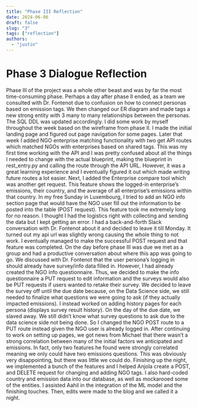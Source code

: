 ```yaml
---
title: "Phase III Reflection"
date: 2024-06-06
draft: false
slug: "3"
tags: ["reflection"]
authors:
  - "justin"
---
```


# Phase 3 Dialogue Reflection

Phase III of the project was a whole other beast and was by far the most time-consuming phase. Perhaps a day after phase II ended, as a team we consulted with Dr. Fontenot due to confusion on how to connect personas based on emission tags. We then changed our ER diagram and made tags a new strong entity with 3 many to many relationships between the personas. The SQL DDL was updated accordingly. I did some work by myself throughout the week based on the wireframe from phase II. I made the initial landing page and figured out page navigation for some pages. Later that week I added NGO enterprise matching functionality with two get API routes which matched NGOs with enterprises based on shared tags. This was my first time working with the API and I was pretty confused about all the things I needed to change with the actual blueprint, making the blueprint in rest_entry.py and calling the route through the API URL. However, it was a great learning experience and I eventually figured it out which made writing future routes a lot easier. Next, I added the Enterprise compare tool which was another get request. This feature shows the logged-in enterprise’s emissions, their country, and the average of all enterprise’s emissions within that country. In my free Sunday in Luxembourg, I tried to add an NGO info section page that would have the NGO user fill out the information to be posted into the table (POST request). This feature took me extremely long for no reason. I thought I had the logistics right with collecting and sending the data but I kept getting an error. I had a back-and-forth Slack conversation with Dr. Fontenot about it and decided to leave it till Monday. It turned out my api url was slightly wrong causing the whole thing to not work. I eventually managed to make the successful POST request and that feature was completed. On the day before phase III was due we met as a group and had a productive conversation about where this app was going to go. We discussed with Dr. Fontenot that the user persona’s logging in should already have survey/info data filled in. However, I had already created the NGO info questionnaire. Thus, we decided to make the info questionnaire a PUT request to edit information and the surveys would also be PUT requests if users wanted to retake their survey. We decided to leave the survey off until the due date because, on the Data Science side, we still needed to finalize what questions we were going to ask (if they actually impacted emissions). I instead worked on adding history pages for each persona (displays survey result history). On the day of the due date, we slaved away. We still didn’t know what survey questions to ask due to the data science side not being done. So I changed the NGO POST route to a PUT route instead given the NGO user is already logged in. After continuing to work on setting up pages, we got news from Michael that there wasn’t a strong correlation between many of the initial factors we anticipated and emissions. In fact, only two features he found were strongly correlated meaning we only could have two emissions questions. This was obviously very disappointing, but there was little we could do. Finishing up the night, we implemented a bunch of the features and I helped Anjola create a POST, and DELETE request for changing and adding NGO tags. I also hard-coded country and emission data into our database, as well as mockarooed some of the entities. I assisted Aahil in the integration of the ML model and the finishing touches. Then, edits were made to the blog and we called it a night.

